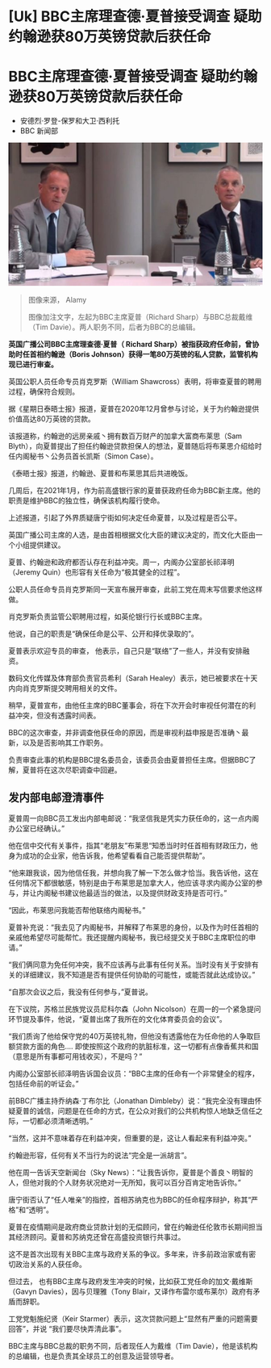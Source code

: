 # [Uk] BBC主席理查德·夏普接受调查 疑助约翰逊获80万英镑贷款后获任命

#  BBC主席理查德·夏普接受调查 疑助约翰逊获80万英镑贷款后获任命

  * 安德烈·罗登-保罗和大卫·西利托 
  * BBC 新闻部 


![BBC主席夏普（Richard Sharp）与BBC总裁戴维（Tim Davie）](_128390502_sharpdavie.jpg)

> 图像来源，  Alamy
>
> 图像加注文字，左起为BBC主席夏普（Richard Sharp）与BBC总裁戴维（Tim Davie）。两人职务不同，后者为BBC的总编辑。

**英国广播公司BBC主席理查德·夏普（ Richard Sharp）被指获政府任命前，曾协助时任首相约翰逊（Boris Johnson）获得一笔80万英镑的私人贷款，监管机构现已进行审查。**

英国公职人员任命专员肖克罗斯（William Shawcross）表明，将审查夏普的聘用过程，确保符合规则。

据《星期日泰晤士报》报道，夏普在2020年12月曾参与讨论，关于为约翰逊提供价值高达80万英镑的贷款。

该报道称，约翰逊的远房亲戚丶拥有数百万财产的加拿大富商布莱思（Sam Blyth），向夏普提出了担任约翰逊贷款担保人的想法，夏普随后将布莱思介绍给时任内阁秘书丶公务员首长凯斯（Simon Case）。

《泰晤士报》报道，约翰逊、夏普和布莱思其后共进晚饭。

几周后，在2021年1月，作为前高盛银行家的夏普获政府任命为BBC新主席。他的职责是维护BBC的独立性，确保该机构履行使命。

上述报道，引起了外界质疑唐宁街如何决定任命夏普，以及过程是否公平。

英国广播公司主席的人选，是由首相根据文化大臣的建议决定的，而文化大臣由一个小组提供建议。

夏普、约翰逊和政府都否认存在利益冲突。周一，内阁办公室部长祁泽明（Jeremy Quin）也形容有关任命为“极其健全的过程”。

公职人员任命专员肖克罗斯同一天宣布展开审查，此前工党在周末写信要求他这样做。

肖克罗斯负责监管公职聘用过程，如英伦银行行长或BBC主席。

他说，自己的职责是“确保任命是公平、公开和择优录取的”。

夏普表示欢迎专员的审查， 他表示，自己只是“联络”了一些人，并没有安排融资。

数码文化传媒及体育部负责官员希利（Sarah Healey）表示，她已被要求在十天内向肖克罗斯提交聘用相关的文件。

稍早，夏普宣布，由他任主席的BBC董事会，将在下次开会时审视任何潜在的利益冲突，但没有透露时间表。

BBC的这次审查，并非调查他获任命的原因，而是审视利益申报是否准确丶最新，以及是否影响其工作职务。

负责审查此事的机构是BBC提名委员会，该委员会由夏普担任主席。但据BBC了解，夏普将在这次尽职调查中回避。

##  发内部电邮澄清事件

夏普周一向BBC员工发出内部电邮说：“我坚信我是凭实力获任命的，这一点内阁办公室已经确认。”

他在信中交代有关事件，指其“老朋友”布莱思“知悉当时时任首相有财政压力，他身为成功的企业家，他告诉我，他希望看看自己能否提供帮助”。

“他来跟我谈，因为他信任我，并想向我了解一下怎么做才恰当。我告诉他，这在任何情况下都很敏感，特别是由于布莱思是加拿大人，他应该寻求内阁办公室的参与，并让内阁秘书建议他最适当的做法，以及提供财政支持是否可行。”

“因此，布莱思问我能否帮他联络内阁秘书。”

夏普补充说：“我去见了内阁秘书，并解释了布莱思的身份，以及作为时任首相的亲戚他希望尽可能帮忙。我还提醒内阁秘书，我已经提交关于BBC主席职位的申请。”

“我们俩同意为免任何冲突，我不应该再与此事有任何关系。当时没有关于安排有关的详细建议，我不知道是否有提供任何协助的可能性，或能否就此达成协议。”

“自那次会议之后，我没有任何参与，”夏普说。

在下议院，苏格兰民族党议员尼科尔森（John Nicolson）在周一的一个紧急提问环节提及事件，他说，“夏普出席了我所在的文化体育委员会的会议”。

“我们质询了他给保守党的40万英镑礼物，但他没有透露他在为任命他的人争取巨额贷款方面的角色.... 即使按照这个政府的肮脏标准，这一切都有点像香蕉共和国（意思是所有事都可用钱收买），不是吗？”

内阁办公室部长祁泽明告诉国会议员：“BBC主席的任命有一个非常健全的程序，包括任命前的听证会。”

前BBC广播主持乔纳森·丁布尔比（Jonathan Dimbleby）说：“我完全没有理由怀疑夏普的诚信，问题是在任命的方式，在公众对我们的公共机构惊人地缺乏信任之际，一切都必须清晰透明。”

“当然，这并不意味着存在利益冲突，但重要的是，这让人看起来有利益冲突。”

约翰逊形容，任何有关不当行为的说法“完全是一派胡言”。

他在周一告诉天空新闻台（Sky News）：“让我告诉你，夏普是个善良丶明智的人，但他对我的个人财务状况绝对一无所知，我可以百分百肯定地告诉你。”

唐宁街否认了“任人唯亲”的指控，首相苏纳克也为BBC的任命程序辩护，称其“严格”和“透明”。

夏普在疫情期间是政府商业贷款计划的无偿顾问，曾在约翰逊任伦敦市长期间担当其经济顾问。夏普和苏纳克还曾在高盛投资银行共事过。

这不是首次出现有关BBC主席与政府关系的争议。多年来，许多前政治家或有密切政治关系的人获任命。

但过去， 也有BBC主席与政府发生冲突的时候，比如获工党任命的加文·戴维斯（Gavyn Davies），因与贝理雅（Tony Blair，又译作布雷尔或布莱尔）政府有矛盾而辞职。

工党党魁施纪贤（Keir Starmer）表示，这次贷款问题上“显然有严重的问题需要回答”，并说 “我们要尽快弄清此事”。

BBC主席与BBC总裁的职务不同，后者现任人为戴维（Tim Davie），他是该机构的总编辑，也是负责其全球员工的创意及运营领导者。



